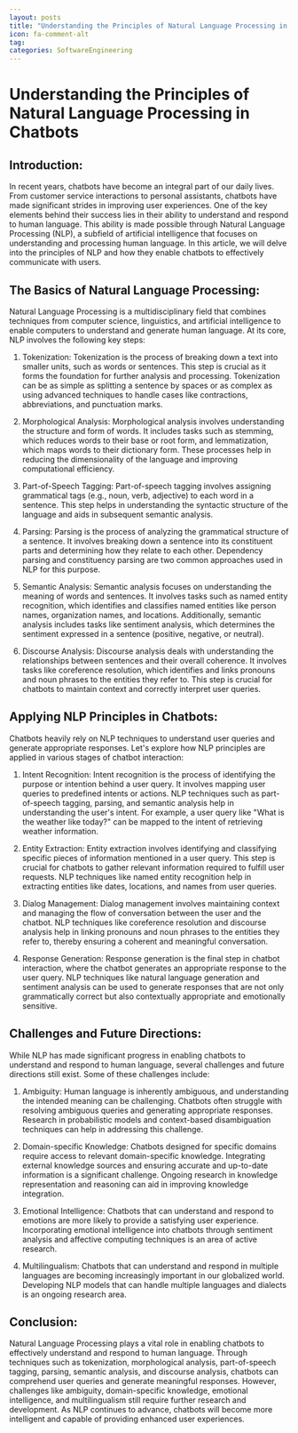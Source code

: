 ```yaml
---
layout: posts
title: "Understanding the Principles of Natural Language Processing in Chatbots"
icon: fa-comment-alt
tag:      
categories: SoftwareEngineering
---
```



# Understanding the Principles of Natural Language Processing in Chatbots

## Introduction:

In recent years, chatbots have become an integral part of our daily lives. From customer service interactions to personal assistants, chatbots have made significant strides in improving user experiences. One of the key elements behind their success lies in their ability to understand and respond to human language. This ability is made possible through Natural Language Processing (NLP), a subfield of artificial intelligence that focuses on understanding and processing human language. In this article, we will delve into the principles of NLP and how they enable chatbots to effectively communicate with users.

## The Basics of Natural Language Processing:

Natural Language Processing is a multidisciplinary field that combines techniques from computer science, linguistics, and artificial intelligence to enable computers to understand and generate human language. At its core, NLP involves the following key steps:

1. Tokenization: Tokenization is the process of breaking down a text into smaller units, such as words or sentences. This step is crucial as it forms the foundation for further analysis and processing. Tokenization can be as simple as splitting a sentence by spaces or as complex as using advanced techniques to handle cases like contractions, abbreviations, and punctuation marks.

2. Morphological Analysis: Morphological analysis involves understanding the structure and form of words. It includes tasks such as stemming, which reduces words to their base or root form, and lemmatization, which maps words to their dictionary form. These processes help in reducing the dimensionality of the language and improving computational efficiency.

3. Part-of-Speech Tagging: Part-of-speech tagging involves assigning grammatical tags (e.g., noun, verb, adjective) to each word in a sentence. This step helps in understanding the syntactic structure of the language and aids in subsequent semantic analysis.

4. Parsing: Parsing is the process of analyzing the grammatical structure of a sentence. It involves breaking down a sentence into its constituent parts and determining how they relate to each other. Dependency parsing and constituency parsing are two common approaches used in NLP for this purpose.

5. Semantic Analysis: Semantic analysis focuses on understanding the meaning of words and sentences. It involves tasks such as named entity recognition, which identifies and classifies named entities like person names, organization names, and locations. Additionally, semantic analysis includes tasks like sentiment analysis, which determines the sentiment expressed in a sentence (positive, negative, or neutral).

6. Discourse Analysis: Discourse analysis deals with understanding the relationships between sentences and their overall coherence. It involves tasks like coreference resolution, which identifies and links pronouns and noun phrases to the entities they refer to. This step is crucial for chatbots to maintain context and correctly interpret user queries.

## Applying NLP Principles in Chatbots:

Chatbots heavily rely on NLP techniques to understand user queries and generate appropriate responses. Let's explore how NLP principles are applied in various stages of chatbot interaction:

1. Intent Recognition: Intent recognition is the process of identifying the purpose or intention behind a user query. It involves mapping user queries to predefined intents or actions. NLP techniques such as part-of-speech tagging, parsing, and semantic analysis help in understanding the user's intent. For example, a user query like "What is the weather like today?" can be mapped to the intent of retrieving weather information.

2. Entity Extraction: Entity extraction involves identifying and classifying specific pieces of information mentioned in a user query. This step is crucial for chatbots to gather relevant information required to fulfill user requests. NLP techniques like named entity recognition help in extracting entities like dates, locations, and names from user queries.

3. Dialog Management: Dialog management involves maintaining context and managing the flow of conversation between the user and the chatbot. NLP techniques like coreference resolution and discourse analysis help in linking pronouns and noun phrases to the entities they refer to, thereby ensuring a coherent and meaningful conversation.

4. Response Generation: Response generation is the final step in chatbot interaction, where the chatbot generates an appropriate response to the user query. NLP techniques like natural language generation and sentiment analysis can be used to generate responses that are not only grammatically correct but also contextually appropriate and emotionally sensitive.

## Challenges and Future Directions:

While NLP has made significant progress in enabling chatbots to understand and respond to human language, several challenges and future directions still exist. Some of these challenges include:

1. Ambiguity: Human language is inherently ambiguous, and understanding the intended meaning can be challenging. Chatbots often struggle with resolving ambiguous queries and generating appropriate responses. Research in probabilistic models and context-based disambiguation techniques can help in addressing this challenge.

2. Domain-specific Knowledge: Chatbots designed for specific domains require access to relevant domain-specific knowledge. Integrating external knowledge sources and ensuring accurate and up-to-date information is a significant challenge. Ongoing research in knowledge representation and reasoning can aid in improving knowledge integration.

3. Emotional Intelligence: Chatbots that can understand and respond to emotions are more likely to provide a satisfying user experience. Incorporating emotional intelligence into chatbots through sentiment analysis and affective computing techniques is an area of active research.

4. Multilingualism: Chatbots that can understand and respond in multiple languages are becoming increasingly important in our globalized world. Developing NLP models that can handle multiple languages and dialects is an ongoing research area.

## Conclusion:

Natural Language Processing plays a vital role in enabling chatbots to effectively understand and respond to human language. Through techniques such as tokenization, morphological analysis, part-of-speech tagging, parsing, semantic analysis, and discourse analysis, chatbots can comprehend user queries and generate meaningful responses. However, challenges like ambiguity, domain-specific knowledge, emotional intelligence, and multilingualism still require further research and development. As NLP continues to advance, chatbots will become more intelligent and capable of providing enhanced user experiences.